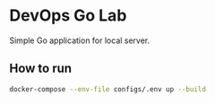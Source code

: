 # DevOps Go Lab

Simple Go application for local server.

## How to run

```bash
docker-compose --env-file configs/.env up --build
